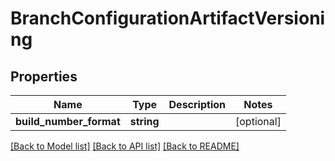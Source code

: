 # BranchConfigurationArtifactVersioning

## Properties
Name | Type | Description | Notes
------------ | ------------- | ------------- | -------------
**build_number_format** | **string** |  | [optional] 

[[Back to Model list]](../README.md#documentation-for-models) [[Back to API list]](../README.md#documentation-for-api-endpoints) [[Back to README]](../README.md)

